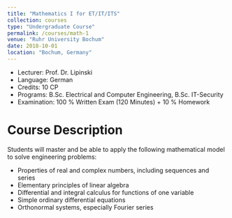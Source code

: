 ```yaml
---
title: "Mathematics I for ET/IT/ITS"
collection: courses
type: "Undergraduate Course"
permalink: /courses/math-1
venue: "Ruhr University Bochum"
date: 2018-10-01
location: "Bochum, Germany"
---
```


* Lecturer: Prof. Dr. Lipinski
* Language: German
* Credits: 10 CP
* Programs: B.Sc. Electrical and Computer Engineering, B.Sc. IT-Security
* Examination: 100 % Written Exam (120 Minutes) + 10 % Homework

Course Description
======

Students will master and be able to apply the following mathematical model to solve engineering problems:

* Properties of real and complex numbers, including sequences and series
* Elementary principles of linear algebra
* Differential and integral calculus for functions of one variable
* Simple ordinary differential equations
* Orthonormal systems, especially Fourier series
